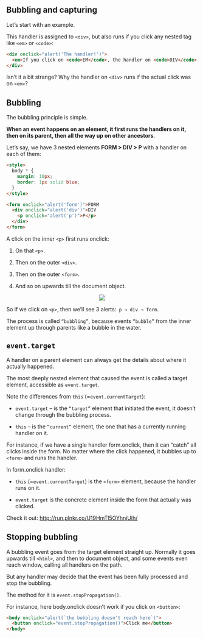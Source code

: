 ## Bubbling and capturing

Let’s start with an example.

This handler is assigned to `<div>`, but also runs if you click any nested tag like `<em>` or `<code>`:

```html
<div onclick="alert('The handler!')">
  <em>If you click on <code>EM</code>, the handler on <code>DIV</code> runs.</em>
</div>
```

Isn’t it a bit strange? Why the handler on `<div>` runs if the actual click was on `<em>`?

## Bubbling

The bubbling principle is simple.

<strong>When an event happens on an element, it first runs the handlers on it, then on its parent, then all the way up on other ancestors</strong>.

Let’s say, we have 3 nested elements <strong>FORM > DIV > P</strong> with a handler on each of them:

```html
<style>
  body * {
    margin: 10px;
    border: 1px solid blue;
  }
</style>

<form onclick="alert('form')">FORM
  <div onclick="alert('div')">DIV
    <p onclick="alert('p')">P</p>
  </div>
</form>
```

A click on the inner `<p>` first runs onclick:

1. On that `<p>`.

2. Then on the outer `<div>`.

3. Then on the outer `<form>`.

4. And so on upwards till the document object.

<p align="center">
  <img src="../resources/images/event-order-bubbling.png">
</p>

So if we click on `<p>`, then we’ll see 3 alerts:` p → div → form`.

The process is called `“bubbling”`, because events `“bubble”` from the inner element up through parents like a bubble in the water.

## `event.target`

A handler on a parent element can always get the details about where it actually happened.

The most deeply nested element that caused the event is called a target element, accessible as `event.target`.

Note the differences from `this` (=`event.currentTarget`):

* `event.target` – is the `“target”` element that initiated the event, it doesn’t change through the bubbling process.

* `this` – is the `“current”` element, the one that has a currently running handler on it.

For instance, if we have a single handler form.onclick, then it can “catch” all clicks inside the form. No matter where the click happened, it bubbles up to `<form>` and runs the handler.

In form.onclick handler:

* `this` (=`event.currentTarget`) is the `<form>` element, because the handler runs on it.

* `event.target` is the concrete element inside the form that actually was clicked.

Check it out: http://run.plnkr.co/U19HmTl5OYhnjUih/

## Stopping bubbling

A bubbling event goes from the target element straight up. Normally it goes upwards till `<html>`, and then to document object, and some events even reach window, calling all handlers on the path.

But any handler may decide that the event has been fully processed and stop the bubbling.

The method for it is `event.stopPropagation()`.

For instance, here body.onclick doesn’t work if you click on `<button>`:

```html
<body onclick="alert(`the bubbling doesn't reach here`)">
  <button onclick="event.stopPropagation()">Click me</button>
</body>
```
